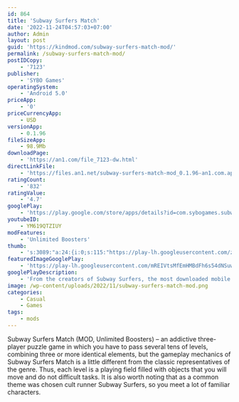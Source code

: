 ```yaml
---
id: 864
title: 'Subway Surfers Match'
date: '2022-11-24T04:57:03+07:00'
author: Admin
layout: post
guid: 'https://kindmod.com/subway-surfers-match-mod/'
permalink: /subway-surfers-match-mod/
postIDCopy:
    - '7123'
publisher:
    - 'SYBO Games'
operatingSystem:
    - 'Android 5.0'
priceApp:
    - '0'
priceCurrencyApp:
    - USD
versionApp:
    - 0.1.96
fileSizeApp:
    - 98.9Mb
downloadPage:
    - 'https://an1.com/file_7123-dw.html'
directLinkFile:
    - 'https://files.an1.net/subway-surfers-match-mod_0.1.96-an1.com.apk'
ratingCount:
    - '832'
ratingValue:
    - '4.7'
googlePlay:
    - 'https://play.google.com/store/apps/details?id=com.sybogames.subwaysurfers.match'
youtubeID:
    - YM619QTZIUY
modFeatures:
    - 'Unlimited Boosters'
thumb:
    - 's:3089:"a:24:{i:0;s:115:"https://play-lh.googleusercontent.com/zQTHRbVJQCjVHb4x9qe5ACTQvzUe7MCP1xWVXgL7gpW668MV_XIBbGsNZ914gjGh3H0=w526-h296";i:1;s:114:"https://play-lh.googleusercontent.com/Td5Mb30rd_W5EuQUSKEXfP0FBk9ZN3yB5thpIf9vNaO5GRvpcxytie76bXeEwgGjyg=w526-h296";i:2;s:114:"https://play-lh.googleusercontent.com/bLvm1y_AI5_EraiCpZTohEoztb0PaL_EwWWjXnhDiJxJ4SStYtX6j1zN1GJ-Sx1_gw=w526-h296";i:3;s:114:"https://play-lh.googleusercontent.com/1s0eqdGJYproNYaAJJtCiWPLTmffZv7YUQ9p2myhPQIWwWXd09L7_KIS77I3CFYrcQ=w526-h296";i:4;s:115:"https://play-lh.googleusercontent.com/uaGF291lpYxRbreo7ruWkIdb7evErURycDNZTHH_61ZPNtbe0sh4BwZK7yLbwnMFRiQ=w526-h296";i:5;s:115:"https://play-lh.googleusercontent.com/gWEG31ki5wYQyK7P5g315AGLsYpeusgO-5vD83vHc0BbqO3I4HnaJZIHQLJUaIOZU6M=w526-h296";i:6;s:115:"https://play-lh.googleusercontent.com/oktjTmrpb49nt2MDbjc4Hz_h3GzkMaUG2np2ID527KRlnDPOL2whifBsKbVcrxX6JZo=w526-h296";i:7;s:115:"https://play-lh.googleusercontent.com/azA23_Rm9a2lu3EMy0NKIzOh0BprqsgQUq1wtdbJX-P5Ox02vEiPKE05JcdaRvm8j6c=w526-h296";i:8;s:115:"https://play-lh.googleusercontent.com/fqIx8wOaOspwArBSv3dxME7nwRNtY2Tg6QBhL28PecAsZbU14CdB2sqqebbtHbzwUjo=w526-h296";i:9;s:115:"https://play-lh.googleusercontent.com/3Ba__h7qXed_ofphCm73JxwcVcl_XkBV9MT38I5FRcwy5t5O6oPALPkCUCypCM_zQl8=w526-h296";i:10;s:115:"https://play-lh.googleusercontent.com/4Fr0FpS77ATuExqhQVh2qHjHnhtKBfI-trJXqNfQGwdSOO_3z97-7L-N667dIe6pn-w=w526-h296";i:11;s:115:"https://play-lh.googleusercontent.com/Cc1dndlolyNphueTLOsX7aPnnczmOcbk66ZmrDDk9e2MLM_aS4az8kJd_WxaYLFveFU=w526-h296";i:12;s:114:"https://play-lh.googleusercontent.com/IV9QBcSXtCmbmnEsaTHyOctW_Z4sz8pPw00kyOcmzOrqRJoVhirvOT1s4CRJjVlJiA=w526-h296";i:13;s:116:"https://play-lh.googleusercontent.com/R2Doy6jB_Tjy3MI0XdAXxVJi1yVnSlWTXAaArRHeyc_ihHVJyPkM7nXdZHIfWow6qXmN=w526-h296";i:14;s:116:"https://play-lh.googleusercontent.com/Mx_Px_jfcyuKsd90c5S8lVOup5NGS_pgT6bsSlhLiGmgXnZTvYOL5kNSNvVSq75H6HPK=w526-h296";i:15;s:115:"https://play-lh.googleusercontent.com/uG3p7zqq872-BUX7eEvWZcC7JkI-mQ7sg2NBa73d6jqB6ATR_-tnrt_XQCUH5UDRyVk=w526-h296";i:16;s:114:"https://play-lh.googleusercontent.com/UF163u7cM8OsUcJgl9Yan-B0NR4pFeZowPEALTh7UYEd_lfPWDMjjh4pbk9E2larpw=w526-h296";i:17;s:115:"https://play-lh.googleusercontent.com/Q8hYPrg7UNJT_jq0i-fHbSIvQRcv_w8r7EF-_Qf5n7iArkRYZnwmtbKvjv04-0Y2Eio=w526-h296";i:18;s:115:"https://play-lh.googleusercontent.com/9vjJuIZCXTj5-j7rhFHlRi8gdreNB7on0afh8fQwB_w2M4wyeB4SXWwUs0Sz5Gmz9As=w526-h296";i:19;s:115:"https://play-lh.googleusercontent.com/LYRW9inUWbTqv9OvpSPu4wutE8Z1FFf9pPeCb-QG8GQTBp37jCPRITm4sF8bvNYDq1E=w526-h296";i:20;s:114:"https://play-lh.googleusercontent.com/UE8JIgLsEm40Hhu93AvEf7ENp3rvmEZ5PChDHtVeg0VR6_sRR5Jo8zrxJUMEPRhgHw=w526-h296";i:21;s:115:"https://play-lh.googleusercontent.com/7VFQnzZWspnkQZBSQzBfi8GHcCHqC6zAEh61zS80i9LmVY5KZpVki4_tRKNM1L895MY=w526-h296";i:22;s:115:"https://play-lh.googleusercontent.com/ovr62SBvbFB6IOb21tCW_JB5H0aRihQ_x5Wm-31vJtUEDn70qasRILj9aDu0GhqDD-Y=w526-h296";i:23;s:115:"https://play-lh.googleusercontent.com/LyRPbwZlDvcF5GbdABeywagZTl6cpr9Ki2igE0aC80SJn-38JMgPNRyn7LdC7FlxeQ0=w526-h296";}";'
featuredImageGooglePlay:
    - 'https://play-lh.googleusercontent.com/mREIVtsMfEmHMBdFh6s54dNSuwydaIgBIwdGuEhm8Ba4yAXDBmHG2vPU0ulAIoKt_g'
googlePlayDescription:
    - 'From the creators of Subway Surfers, the most downloaded mobile game of the decade, comes a new, EPIC puzzle game! Join the exciting adventure and help the crew create awesome art on the streets of Subway City.. Experience Subway City like never before, with hundreds of colorful match-3 puzzle levels. Collect spray cans, use them to decorate murals and expand to new locations.. Jump into the adventure and play NOW - endless fun awaits!'
image: /wp-content/uploads/2022/11/subway-surfers-match-mod.png
categories:
    - Casual
    - Games
tags:
    - mods
---
```


Subway Surfers Match (MOD, Unlimited Boosters) – an addictive three-player puzzle game in which you have to pass several tens of levels, combining three or more identical elements, but the gameplay mechanics of Subway Surfers Match is a little different from the classic representatives of the genre. Thus, each level is a playing field filled with objects that you will move and do not difficult tasks. It is also worth noting that as a common theme was chosen cult runner Subway Surfers, so you meet a lot of familiar characters.